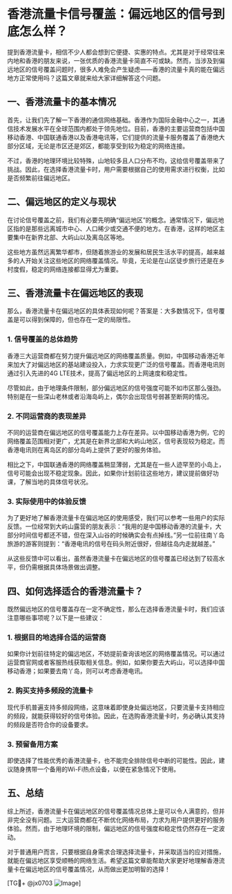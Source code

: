 # 香港流量卡信号覆盖：偏远地区的信号到底怎么样？

提到香港流量卡，相信不少人都会想到它便捷、实惠的特点。尤其是对于经常往来内地和香港的朋友来说，一张优质的香港流量卡简直不可或缺。然而，当涉及到偏远地区的信号覆盖问题时，很多人难免会产生疑虑——香港的流量卡真的能在偏远地方正常使用吗？这篇文章就来给大家详细解答这个问题。

## 一、香港流量卡的基本情况

首先，让我们先了解一下香港的通信网络基础。香港作为国际金融中心之一，其通信技术发展水平在全球范围内都处于领先地位。目前，香港的主要运营商包括中国移动香港、中国联通香港以及香港电讯等，它们提供的流量卡服务覆盖了香港绝大部分区域，无论是市区还是郊区，都能享受到较为稳定的网络连接。

不过，香港的地理环境比较特殊，山地较多且人口分布不均，这给信号覆盖带来了挑战。因此，在选择香港流量卡时，用户需要根据自己的使用需求进行权衡，比如是否频繁前往偏远地区。

## 二、偏远地区的定义与现状

在讨论信号覆盖之前，我们有必要先明确“偏远地区”的概念。通常情况下，偏远地区指的是那些远离城市中心、人口稀少或交通不便的地方。在香港，这样的地区主要集中在新界北部、大屿山以及离岛区等地。

这些地方虽然远离繁华都市，但随着旅游业的发展和居民生活水平的提高，越来越多的人开始关注这些地区的网络覆盖情况。毕竟，无论是在山区徒步旅行还是在乡村度假，稳定的网络连接都显得尤为重要。

## 三、香港流量卡在偏远地区的表现

那么，香港流量卡在偏远地区的具体表现如何呢？答案是：大多数情况下，信号覆盖是可以得到保障的，但也存在一定的局限性。

### 1. **信号覆盖的总体趋势**
香港三大运营商都在努力提升偏远地区的网络覆盖质量。例如，中国移动香港近年来加大了对偏远地区的基站建设投入，力求实现更广泛的信号覆盖。而香港电讯则通过引入先进的4G LTE技术，提高了偏远地区的上网速度和稳定性。

尽管如此，由于地理条件限制，部分偏远地区的信号强度可能不如市区那么强劲。特别是在一些深山老林或者沿海岛屿上，偶尔会出现信号弱甚至断网的情况。

### 2. **不同运营商的表现差异**
不同的运营商在偏远地区的信号覆盖能力上存在差异。以中国移动香港为例，它的网络覆盖范围相对更广，尤其是在新界北部和大屿山地区，信号表现较为稳定。而香港电讯则在离岛区的部分岛屿上提供了更好的服务体验。

相比之下，中国联通香港的网络覆盖稍显薄弱，尤其是在一些人迹罕至的小岛上，信号可能会出现不稳定现象。因此，如果你计划前往这些地方，建议提前做好功课，了解当地的具体信号状况。

### 3. **实际使用中的体验反馈**
为了更好地了解香港流量卡在偏远地区的使用感受，我们可以参考一些用户的实际反馈。一位经常到大屿山露营的朋友表示：“我用的是中国移动香港的流量卡，大部分时间信号都还不错，但在深入山谷的时候确实会有点掉线。”另一位前往南丫岛旅游的游客则提到：“香港电讯的信号在码头附近很好，但越往岛内走就越差。”

从这些反馈中可以看出，虽然香港流量卡在偏远地区的信号覆盖已经达到了较高水平，但仍需根据具体场景做出调整。

## 四、如何选择适合的香港流量卡？

既然偏远地区的信号覆盖存在一定不确定性，那么在选择香港流量卡时，我们应该注意哪些事项呢？以下是一些建议：

### 1. **根据目的地选择合适的运营商**
如果你计划前往特定的偏远地区，不妨提前查询该地区的网络覆盖情况。可以通过运营商官网或者客服热线获取相关信息。例如，如果你要去大屿山，可以选择中国移动香港；如果要去南丫岛，则可以考虑香港电讯。

### 2. **购买支持多频段的流量卡**
现代手机普遍支持多频段网络，这意味着即使身处偏远地区，只要流量卡支持相应的频段，就能获得较好的信号体验。因此，在选购香港流量卡时，务必确认其支持的频段是否符合你的设备要求。

### 3. **预留备用方案**
即使选择了性能优秀的香港流量卡，也不能完全排除信号中断的可能性。因此，建议随身携带一个备用的Wi-Fi热点设备，以便在紧急情况下使用。

## 五、总结

综上所述，香港流量卡在偏远地区的信号覆盖情况总体上是可以令人满意的，但并非完全没有问题。三大运营商都在不断优化网络布局，力求为用户提供更好的服务体验。然而，由于地理环境的限制，偏远地区的信号强度和稳定性仍然存在一定波动。

对于普通用户而言，只要根据自身需求合理选择流量卡，并采取适当的应对措施，就能在偏远地区享受顺畅的网络生活。希望这篇文章能帮助大家更好地理解香港流量卡在偏远地区的信号覆盖情况，从而做出更加明智的选择！

[TG💪+ @jx0703 ![Image](https://github.com/user-attachments/assets/dbca1d08-cadb-493c-b0ec-ad6f7a83f270)]